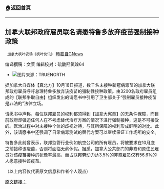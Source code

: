 ###  [:house:返回首頁](https://github.com/ourhimalayas/txt)
---


## 加拿大联邦政府雇员联名请愿特鲁多放弃疫苗强制接种政策
` 加拿大枫叶农场《枫叶快讯》` [轉載自GNews](https://gnews.org/zh-hans/1604350/)

编译撰稿：文莱    编辑校对：硫酸羟氯喹64

- ![](https://assets.gnews.org/wp-content/uploads/2021/10/f-edited.jpg)图片来源：TRUENORTH


据加拿大自媒体【真北方】10月18日报道，数千名未接种新冠病毒苗的加拿大联邦政府雇员呼吁总理特鲁多放弃该疫苗的强制性接种政策。由3200名政府雇员组成的【联邦争取自由】组织发出的请愿书中引用了卫生部关于“强制雇员接种疫苗是非法的”法律立场。

请愿书中声称，每位联邦雇员的权利都须得到【加拿大宪章】的无条件保障，而目前政府却强迫任何人在不考虑替代治疗方案的情况下进行强制接种，这是不可接受的。医治过程中对未接种个体的歧视对待，与其所保障的权利形成鲜明的对比。此外，该请愿书中还强调了日常病毒测试的替代方案可以继续保证工作场所的安全。

特鲁多此前曾表示，联邦监管行业例如航空公司的所有雇员，将被要求在10月底之前接种该疫苗，否则将面临无薪休假。据悉，加拿大公共部门的非裔和原住民雇员对该疫苗接种的犹豫率最高，而占联邦劳动力达3.5%的非裔雇员仅有56.6%的人愿意接种该疫苗。

（以上内容仅代表原文信息和作者个人观点）

[原文链接：](https://tnc.news/2021/10/18/thousands-of-public-sector-workers-petition-trudeau-to-halt-mandatory-vaccination/)

